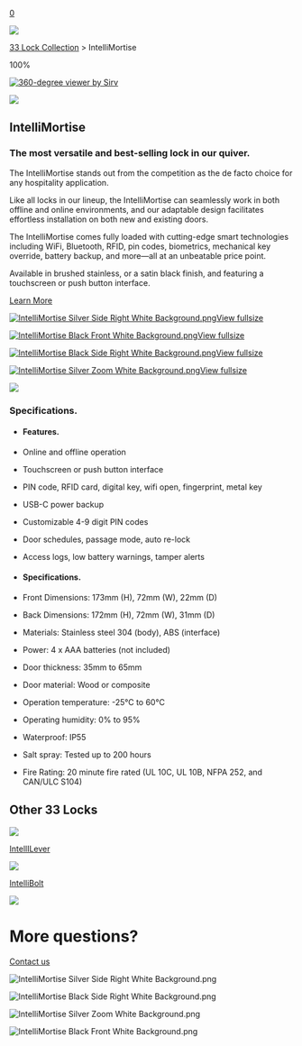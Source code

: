 [0](https://www.33lock.com/cart)

![](https://images.squarespace-cdn.com/content/v1/64864a0f6459c271adb893d5/8cdbd17f-2901-4e03-b844-7429cb030e73/Untitled+design+%289%29.jpg?format=2500w)

[33 Lock Collection](https://www.33lock.com/collection) \> IntelliMortise

100%

[![360-degree viewer by Sirv](<Base64-Image-Removed>)](https://sirv.com/about-spin/?utm_source=client&utm_medium=sirvembed&utm_content=typeofembed(spin)&utm_campaign=branding)

![](https://33lock2024.sirv.com/Spins/IntelliMortise%20v4%20reverse%20order/8%20IntelliMortise%20v4_093_transparent.png?q=100&svg.minify=false&canvas.width=70&canvas.height=70&scale.option=fit&w=70&h=70)

## IntelliMortise

### The most versatile and best-selling lock in our quiver.

The IntelliMortise stands out from the competition as the de facto choice for any hospitality application.

Like all locks in our lineup, the IntelliMortise can seamlessly work in both offline and online environments, and our adaptable design facilitates effortless installation on both new and existing doors.

The IntelliMortise comes fully loaded with cutting-edge smart technologies including WiFi, Bluetooth, RFID, pin codes, biometrics, mechanical key override, battery backup, and more—all at an unbeatable price point.

Available in brushed stainless, or a satin black finish, and featuring a touchscreen or push button interface.

[Learn More](https://www.33lock.com/contact)

[![IntelliMortise Silver Side Right White Background.png](https://images.squarespace-cdn.com/content/v1/64864a0f6459c271adb893d5/9407f798-badb-4d53-81f9-a28a2feea326/IntelliMortise+Silver+Side+Right+White+Background.png?format=300w)View fullsize](https://www.33lock.com/collection/intellimortise?itemId=27k0wyzg248uxuovs4hbyuo1fefao9)

[![IntelliMortise Black Front White Background.png](https://images.squarespace-cdn.com/content/v1/64864a0f6459c271adb893d5/aea90d1e-af68-447b-91f1-e4b7237d7a0b/IntelliMortise+Black+Front+White+Background.png?format=300w)View fullsize](https://www.33lock.com/collection/intellimortise?itemId=pita59lst4iefa5nrnew9ch7d6493j)

[![IntelliMortise Black Side Right White Background.png](https://images.squarespace-cdn.com/content/v1/64864a0f6459c271adb893d5/4bca1e9f-451a-4fa2-b121-8487c9868280/IntelliMortise+Black+Side+Right+White+Background.png?format=300w)View fullsize](https://www.33lock.com/collection/intellimortise?itemId=8qrf1maeyyuunreqlgrugf7qsrrutw)

[![IntelliMortise Silver Zoom White Background.png](https://images.squarespace-cdn.com/content/v1/64864a0f6459c271adb893d5/a382d0ae-957d-45c0-9ee0-5ef3fa416e23/IntelliMortise+Silver+Zoom+White+Background.png?format=300w)View fullsize](https://www.33lock.com/collection/intellimortise?itemId=d9i1ua6menpcpyl7kqx2zeqky2jfv1)

![](https://images.squarespace-cdn.com/content/v1/64864a0f6459c271adb893d5/a6c930b8-eea9-4aa5-b88f-30cbce3a88fd/4.jpg?format=2500w)

### Specifications.

- #### Features.






- Online and offline operation

- Touchscreen or push button interface

- PIN code, RFID card, digital key, wifi open, fingerprint, metal key

- USB-C power backup

- Customizable 4-9 digit PIN codes

- Door schedules, passage mode, auto re-lock

- Access logs, low battery warnings, tamper alerts


- #### Specifications.






- Front Dimensions: 173mm (H), 72mm (W), 22mm (D)

- Back Dimensions: 172mm (H), 72mm (W), 31mm (D)

- Materials: Stainless steel 304 (body), ABS (interface)

- Power: 4 x AAA batteries (not included)

- Door thickness: 35mm to 65mm

- Door material: Wood or composite

- Operation temperature: -25°C to 60°C

- Operating humidity: 0% to 95%

- Waterproof: IP55

- Salt spray: Tested up to 200 hours


- Fire Rating: 20 minute fire rated (UL 10C, UL 10B, NFPA 252, and CAN/ULC S104)


## Other 33 Locks

![](https://images.squarespace-cdn.com/content/v1/64864a0f6459c271adb893d5/4f1bd989-1823-4e29-b839-c41ab3fcd6ae/IntelliLever+Side.png?format=2500w)

[IntellILever](https://www.33lock.com/collection/intellilever)

![](https://images.squarespace-cdn.com/content/v1/64864a0f6459c271adb893d5/0cd58311-457e-4df9-b4ac-1e38fe73294e/5.png?format=2500w)

[IntelliBolt](https://www.33lock.com/collection/intellibolt)

![](https://images.squarespace-cdn.com/content/v1/5ec321c2af33de48734cc929/7981a6b2-6661-493c-b9dc-654a4b537c39/04_CIRCLE_SHOT_4_0422_03_QC.jpeg?format=2500w)

# More questions?

[Contact us](https://www.33lock.com/collection/intellimortise?itemId=pita59lst4iefa5nrnew9ch7d6493j)

![IntelliMortise Silver Side Right White Background.png](https://images.squarespace-cdn.com/content/v1/64864a0f6459c271adb893d5/9407f798-badb-4d53-81f9-a28a2feea326/IntelliMortise+Silver+Side+Right+White+Background.png?format=2500w)

![IntelliMortise Black Side Right White Background.png](https://images.squarespace-cdn.com/content/v1/64864a0f6459c271adb893d5/4bca1e9f-451a-4fa2-b121-8487c9868280/IntelliMortise+Black+Side+Right+White+Background.png?format=2500w)

![IntelliMortise Silver Zoom White Background.png](https://images.squarespace-cdn.com/content/v1/64864a0f6459c271adb893d5/a382d0ae-957d-45c0-9ee0-5ef3fa416e23/IntelliMortise+Silver+Zoom+White+Background.png?format=2500w)

![IntelliMortise Black Front White Background.png](https://images.squarespace-cdn.com/content/v1/64864a0f6459c271adb893d5/aea90d1e-af68-447b-91f1-e4b7237d7a0b/IntelliMortise+Black+Front+White+Background.png?format=2500w)